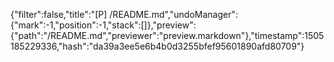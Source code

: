 {"filter":false,"title":"[P] /README.md","undoManager":{"mark":-1,"position":-1,"stack":[]},"preview":{"path":"/README.md","previewer":"preview.markdown"},"timestamp":1505185229336,"hash":"da39a3ee5e6b4b0d3255bfef95601890afd80709"}
